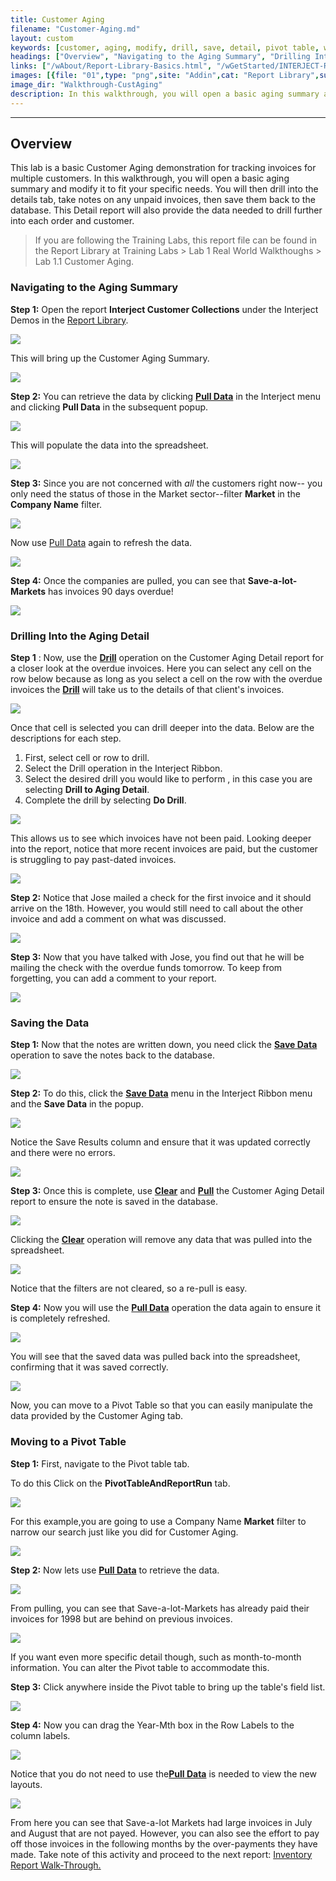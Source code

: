 ```yaml
---
title: Customer Aging
filename: "Customer-Aging.md"
layout: custom
keywords: [customer, aging, modify, drill, save, detail, pivot table, walkthrough]
headings: ["Overview", "Navigating to the Aging Summary", "Drilling Into the Aging Detail", "Saving the Data", "Moving to a Pivot Table"]
links: ["/wAbout/Report-Library-Basics.html", "/wGetStarted/INTERJECT-Ribbon-Menu-Items.html#pull-data", "/wGetStarted/INTERJECT-Ribbon-Menu-Items.html#pull-data", "/wGetStarted/INTERJECT-Ribbon-Menu-Items.html#drill-on-data", "/wGetStarted/INTERJECT-Ribbon-Menu-Items.html#drill-on-data", "/wGetStarted/INTERJECT-Ribbon-Menu-Items.html#save-data", "/wGetStarted/INTERJECT-Ribbon-Menu-Items.html#save-data", "/wGetStarted/INTERJECT-Ribbon-Menu-Items.html#pull-data", "/wGetStarted/INTERJECT-Ribbon-Menu-Items.html#pull-data", "/wGetStarted/INTERJECT-Ribbon-Menu-Items.html#pull-data", "/wGetStarted/INTERJECT-Ribbon-Menu-Items.html#pull-data", "/wGetStarted/INTERJECT-Ribbon-Menu-Items.html#pull-data", "/wGetStarted/INTERJECT-Ribbon-Menu-Items.html#pull-data", "/wAbout/Inventory-Reports.html"]
images: [{file: "01",type: "png",site: "Addin",cat: "Report Library",sub: "",report: "Interject Customer Collections",ribbon: "Simple",config: ""},{file: "02",type: "png",site: "Addin",cat: "Report",sub: "",report: "Customer Aging Summary",ribbon: "Simple",config: ""},{file: "03",type: "png",site: "Addin",cat: "Pull Data",sub: "",report: "Customer Aging Summary",ribbon: "Simple",config: ""},{file: "04",type: "png",site: "Addin",cat: "Report",sub: "",report: "Customer Aging Summary",ribbon: "",config: ""},{file: "05",type: "png",site: "Addin",cat: "Report",sub: "",report: "Customer Aging Summary",ribbon: "",config: ""},{file: "06",type: "png",site: "Addin",cat: "Pull Data",sub: "",report: "Customer Aging Summary",ribbon: "Simple",config: ""},{file: "07",type: "png",site: "Addin",cat: "Report",sub: "",report: "Customer Aging Summary",ribbon: "",config: ""},{file: "08",type: "png",site: "Addin",cat: "Report",sub: "",report: "Customer Aging Summary",ribbon: "",config: ""},{file: "09",type: "png",site: "Addin",cat: "Data Drill",sub: "Drill to Aging Detail",report: "Customer Aging Summary",ribbon: "Simple",config: ""},{file: "10",type: "png",site: "Addin",cat: "Report",sub: "",report: "Customer Aging Detail",ribbon: "",config: ""},{file: "11",type: "png",site: "Addin",cat: "Report",sub: "",report: "Customer Aging Detail",ribbon: "",config: ""},{file: "12",type: "png",site: "Addin",cat: "Report",sub: "",report: "Customer Aging Detail",ribbon: "",config: ""},{file: "13",type: "png",site: "Addin",cat: "Report",sub: "",report: "Customer Aging Detail",ribbon: "",config: ""},{file: "14",type: "png",site: "Addin",cat: "Save Data",sub: "",report: "Customer Aging Detail",ribbon: "Simple",config: ""},{file: "15",type: "png",site: "Addin",cat: "Report",sub: "",report: "Customer Aging Detail",ribbon: "",config: ""},{file: "16",type: "png",site: "Addin",cat: "Pull Data",sub: "",report: "Customer Aging Detail",ribbon: "Simple",config: ""},{file: "17",type: "png",site: "Addin",cat: "Report",sub: "",report: "Customer Aging Detail",ribbon: "",config: ""},{file: "18",type: "png",site: "Addin",cat: "Pull Data",sub: "",report: "Customer Aging Detail",ribbon: "Simple",config: ""},{file: "19",type: "png",site: "Addin",cat: "Report",sub: "",report: "Customer Aging Detail",ribbon: "",config: ""},{file: "20",type: "png",site: "Addin",cat: "Report",sub: "",report: "Customer Aging Detail",ribbon: "",config: ""},{file: "21",type: "png",site: "Addin",cat: "Report",sub: "",report: "Pivot Table For Customer Transactions",ribbon: "",config: ""},{file: "22",type: "png",site: "Addin",cat: "Pull Data",sub: "",report: "Pivot Table For Customer Transactions",ribbon: "Simple",config: ""},{file: "23",type: "png",site: "Addin",cat: "Report",sub: "",report: "Pivot Table For Customer Transactions",ribbon: "",config: ""},{file: "24",type: "png",site: "Addin",cat: "Report",sub: "",report: "Pivot Table For Customer Transactions",ribbon: "",config: ""},{file: "25",type: "gif",site: "Excel",cat: "Pivot Table Fields",sub: "",report: "",ribbon: "",config: ""},{file: "26",type: "png",site: "Addin",cat: "Report",sub: "",report: "Pivot Table For Customer Transactions",ribbon: "",config: ""}]
image_dir: "Walkthrough-CustAging"
description: In this walkthrough, you will open a basic aging summary and modify it to fit your specific needs. You will then drill into the details tab, take notes on any unpaid invoices, then save them back to the database.
---
```

* * *

## Overview

This lab is a basic Customer Aging demonstration for tracking invoices for multiple customers. In this walkthrough, you will open a basic aging summary and modify it to fit your specific needs. You will then drill into the details tab, take notes on any unpaid invoices, then save them back to the database. This Detail report will also provide the data needed to drill further into each order and customer.

<blockquote class=lab_info>
 If you are following the Training Labs, this report file can be found in the Report Library at Training Labs > Lab 1 Real World Walkthoughs > Lab 1.1 Customer Aging.
</blockquote>

### Navigating to the Aging Summary

**Step 1:** Open the report **Interject Customer Collections** under the Interject Demos in the [Report Library](/wAbout/Report-Library-Basics.html).

![](/images/Walkthrough-CustAging/01.png)
<br>

This will bring up the Customer Aging Summary.

![](/images/Walkthrough-CustAging/02.png)
<br>

**Step 2:** You can retrieve the data by clicking [**Pull Data**](/wGetStarted/INTERJECT-Ribbon-Menu-Items.html#pull-data) in the Interject menu and clicking **Pull Data** in the subsequent popup.

![](/images/Walkthrough-CustAging/03.png)
<br>

This will populate the data into the spreadsheet.

![](/images/Walkthrough-CustAging/04.png)
<br>

**Step 3:** Since you are not concerned with _all_ the customers right now-- you only need the status of those in the Market sector--filter **Market** in the **Company Name** filter.

![](/images/Walkthrough-CustAging/05.png)
<br>

Now use [Pull Data](/wGetStarted/INTERJECT-Ribbon-Menu-Items.html#pull-data) again to refresh the data.

![](/images/Walkthrough-CustAging/06.png)
<br>

**Step 4:** Once the companies are pulled, you can see that **Save-a-lot-Markets** has invoices 90 days overdue!

![](/images/Walkthrough-CustAging/07.png)
<br>

### Drilling Into the Aging Detail

**Step 1** : Now, use the [**Drill**](/wGetStarted/INTERJECT-Ribbon-Menu-Items.html#drill-on-data) operation on the Customer Aging Detail report for a closer look at the overdue invoices. Here you can select any cell on the row below because as long as you select a cell on the row with the overdue invoices the [**Drill**](/wGetStarted/INTERJECT-Ribbon-Menu-Items.html#drill-on-data) will take us to the details of that client's invoices.

![](/images/Walkthrough-CustAging/08.png)
<br>

Once that cell is selected you can drill deeper into the data. Below are the descriptions for each step.

 1. First, select cell or row to drill.
 2. Select the Drill operation in the Interject Ribbon.
 3. Select the desired drill you would like to perform , in this case you are selecting **Drill to Aging Detail**.
 4. Complete the drill by selecting **Do Drill**.

![](/images/Walkthrough-CustAging/09.png)
<br>

This allows us to see which invoices have not been paid. Looking deeper into the report, notice that more recent invoices are paid, but the customer is struggling to pay past-dated invoices.

![](/images/Walkthrough-CustAging/10.png)
<br>

**Step 2:** Notice that Jose mailed a check for the first invoice and it should arrive on the 18th. However, you would still need to call about the other invoice and add a comment on what was discussed.

![](/images/Walkthrough-CustAging/11.png)
<br>

**Step 3:** Now that you have talked with Jose, you find out that he will be mailing the check with the overdue funds tomorrow. To keep from forgetting, you can add a comment to your report.

![](/images/Walkthrough-CustAging/12.png)
<br>

### Saving the Data

**Step 1:** Now that the notes are written down, you need click the [**Save Data**](/wGetStarted/INTERJECT-Ribbon-Menu-Items.html#save-data) operation to save the notes back to the database.

![](/images/Walkthrough-CustAging/13.png)
<br>

**Step 2:** To do this, click the [**Save Data**](/wGetStarted/INTERJECT-Ribbon-Menu-Items.html#save-data) menu in the Interject Ribbon menu and the **Save Data** in the popup.

![](/images/Walkthrough-CustAging/14.png)
<br>

Notice the Save Results column and ensure that it was updated correctly and there were no errors.

![](/images/Walkthrough-CustAging/15.png)
<br>

**Step 3:** Once this is complete, use [**Clear**](/wGetStarted/INTERJECT-Ribbon-Menu-Items.html#pull-data) and [**Pull**](/wGetStarted/INTERJECT-Ribbon-Menu-Items.html#pull-data) the Customer Aging Detail report to ensure the note is saved in the database.

![](/images/Walkthrough-CustAging/16.png)
<br>

Clicking the [**Clear**](/wGetStarted/INTERJECT-Ribbon-Menu-Items.html#pull-data) operation will remove any data that was pulled into the spreadsheet.

![](/images/Walkthrough-CustAging/17.png)
<br>

Notice that the filters are not cleared, so a re-pull is easy.

**Step 4:** Now you will use the [**Pull Data**](/wGetStarted/INTERJECT-Ribbon-Menu-Items.html#pull-data) operation the data again to ensure it is completely refreshed.

![](/images/Walkthrough-CustAging/18.png)
<br>

You will see that the saved data was pulled back into the spreadsheet, confirming that it was saved correctly.

![](/images/Walkthrough-CustAging/19.png)
<br>

Now, you can move to a Pivot Table so that you can easily manipulate the data provided by the Customer Aging tab.

### Moving to a Pivot Table

**Step 1:** First, navigate to the Pivot table tab.

To do this Click on the **PivotTableAndReportRun** tab.

![](/images/Walkthrough-CustAging/20.png)
<br>

For this example,you are going to use a Company Name **Market** filter to narrow our search just like you did for Customer Aging.

![](/images/Walkthrough-CustAging/21.png)
<br>

**Step 2:** Now lets use [**Pull Data**](/wGetStarted/INTERJECT-Ribbon-Menu-Items.html#pull-data) to retrieve the data.

![](/images/Walkthrough-CustAging/22.png)
<br>

From pulling, you can see that Save-a-lot-Markets has already paid their invoices for 1998 but are behind on previous invoices.

![](/images/Walkthrough-CustAging/23.png)
<br>

If you want even more specific detail though, such as month-to-month information. You can alter the Pivot table to accommodate this.

**Step 3:** Click anywhere inside the Pivot table to bring up the table's field list.

![](/images/Walkthrough-CustAging/24.png)
<br>

**Step 4:** Now you can drag the Year-Mth box in the Row Labels to the column labels.

![](/images/Walkthrough-CustAging/25.gif)
<br>

Notice that you do not need to use the[**Pull Data**](/wGetStarted/INTERJECT-Ribbon-Menu-Items.html#pull-data) is needed to view the new layouts.

![](/images/Walkthrough-CustAging/26.png)
<br>

From here you can see that Save-a-lot Markets had large invoices in July and August that are not payed. However, you can also see the effort to pay off those invoices in the following months by the over-payments they have made. Take note of this activity and proceed to the next report: [Inventory Report Walk-Through.](/wAbout/Inventory-Reports.html)
